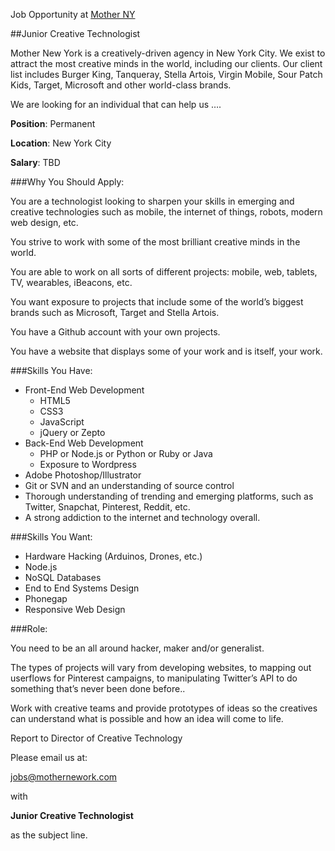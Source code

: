 Job Opportunity at [Mother NY](http://mothernewyork.com)

##Junior Creative Technologist

Mother New York is a creatively-driven agency in New York City.  We exist to attract the most creative minds in the world, including our clients. Our client list includes Burger King,  Tanqueray, Stella Artois, Virgin Mobile, Sour Patch Kids, Target, Microsoft and other world-class brands.

We are looking for an individual that can help us ….

**Position**: Permanent

**Location**: New York City

**Salary**: TBD

###Why You Should Apply:

You are a technologist looking to sharpen your skills in emerging and creative technologies such as mobile, the internet of things, robots, modern web design, etc.

You strive to work with some of the most brilliant creative minds in the world.

You are able to work on all sorts of different projects:  mobile, web, tablets, TV, wearables, iBeacons, etc.

You want exposure to projects that include some of the world’s biggest brands such as Microsoft, Target and Stella Artois.

You have a Github account with your own projects.

You have a website that displays some of your work and is itself, your work.
 
###Skills You Have:

- Front-End Web Development
    - HTML5
    - CSS3
    - JavaScript
    - jQuery or Zepto
- Back-End Web Development
    - PHP or Node.js or Python or Ruby or Java
    - Exposure to Wordpress
- Adobe Photoshop/Illustrator
- Git or SVN and an understanding of source control
- Thorough understanding of trending and emerging platforms, such as Twitter, Snapchat, Pinterest, Reddit, etc.
- A strong addiction to the internet and technology overall.

###Skills You Want:

- Hardware Hacking (Arduinos, Drones, etc.)
- Node.js
- NoSQL Databases
- End to End Systems Design
- Phonegap
- Responsive Web Design

 
###Role:

You need to be an all around hacker, maker and/or generalist.  

The types of projects will vary from developing websites, to mapping out userflows for Pinterest campaigns, to manipulating Twitter’s API to do something that’s never been done before..

Work with creative teams and provide prototypes of ideas so the creatives can understand what is possible and how an idea will come to life.

Report to Director of Creative Technology

Please email us at:

[jobs@mothernework.com](mailto:jobs@mothernewyork.com) 

with 

**Junior Creative Technologist**

as the subject line.
